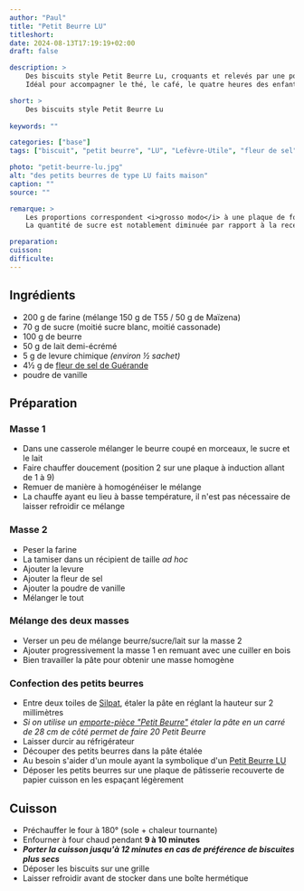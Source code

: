 ```yaml
---
author: "Paul"
title: "Petit Beurre LU"
titleshort:
date: 2024-08-13T17:19:19+02:00
draft: false

description: >
    Des biscuits style Petit Beurre Lu, croquants et relevés par une pointe de fleur de sel de Guérande.<br>
    Idéal pour accompagner le thé, le café, le quatre heures des enfants... et des grands.

short: >
    Des biscuits style Petit Beurre Lu
    
keywords: ""

categories: ["base"]
tags: ["biscuit", "petit beurre", "LU", "Lefèvre-Utile", "fleur de sel", "Guérande", "beurre"]

photo: "petit-beurre-lu.jpg"
alt: "des petits beurres de type LU faits maison"
caption: ""
source: ""

remarque: >
    Les proportions correspondent <i>grosso modo</i> à une plaque de four<br>
    La quantité de sucre est notablement diminuée par rapport à la recette originale (-30 %)

preparation: 
cuisson: 
difficulte:
---
```



## Ingrédients
- 200 g de farine (mélange 150 g de T55 / 50 g de Maïzena)
- 70 g de sucre (moitié sucre blanc, moitié cassonade)
- 100 g de beurre
- 50 g de lait demi-écrémé
- 5 g de levure chimique *(environ &frac12; sachet)*
- 4&frac12; g de [fleur de sel de Guérande](https://www.leguerandais.fr/fr/produits/fleur-de-sel)
- poudre de vanille
## Préparation
### Masse 1
- Dans une casserole mélanger le beurre coupé en morceaux, le sucre et le lait
- Faire chauffer doucement (position 2 sur une plaque à induction allant de 1 à 9)
- Remuer de manière à homogénéiser le mélange
- La chauffe ayant eu lieu à basse température, il n'est pas nécessaire de laisser refroidir ce mélange
### Masse 2
- Peser la farine
- La tamiser dans un récipient de taille *ad hoc*
- Ajouter la levure
- Ajouter la fleur de sel
- Ajouter la poudre de vanille
- Mélanger le tout
### Mélange des deux masses
- Verser un peu de mélange beurre/sucre/lait sur la masse 2
- Ajouter progressivement la masse 1 en remuant avec une cuiller en bois
- Bien travailler la pâte pour obtenir une masse homogène
### Confection des petits beurres
- Entre deux toiles de [Silpat](https://fr.silpat.com/?utm_source=google&utm_medium=cpc&utm_campaign=moules&gad_source=1&gclid=Cj0KCQjwiOy1BhDCARIsADGvQnCkPGaUVW4Y6mpWEbtBiO0KkF6BSlRejXmCBP5nm-ilqp8YH0ZkPfcaAm2kEALw_wcB), étaler la pâte en réglant la hauteur sur 2 millimètres
- *Si on utilise un [emporte-pièce "Petit Beurre"](https://www.amazon.fr/Ibili-776800-Emporte-pi%C3%A8ces-poussoir-Beurre/dp/B002XNKMJ6/ref=sr_1_6?dib=eyJ2IjoiMSJ9.h6TBxZcrzIe3rDu17QXRaBap39H_vKivgx5Euui1-laOKliVrm4CFNK9rw3LMxXTnOj5mIgjSOdR661TbZ-G8T_5W1IaydT6KpZ0TmiASIhfkUSgWJreE5Qhfh11EuYTM9J9PO5fnS08SR2ryXCG6dCd8IdapD5TWOeJttk1-69yjwA-PuhqaT7iF_olqA5QogD_imKzOd2RoePOZYpeevD6F_4qygjk5mIIoSoNbvMEw2rA6mj9XauUmZ-XTYScDvQ-F8MGS6m6pEpbnxPoE90yePp0xHB4WaiIBg2yRUk.fr-GVm_viBIW6QiVib3-iaUQhJiTGx6FG48sMZb110E&dib_tag=se&keywords=emporte+piece+petit+beurre&qid=1724687368&sr=8-6) étaler la pâte en un carré de 28 cm de côté permet de faire 20 Petit Beurre*
- Laisser durcir au réfrigérateur
- Découper des petits beurres dans la pâte étalée
- Au besoin s'aider d'un moule ayant la symbolique d'un [Petit Beurre LU](https://www.caminteresse.fr/insolite/la-signification-cachee-derriere-la-forme-du-petit-beurre-de-lu-11147737/)
- Déposer les petits beurres sur une plaque de pâtisserie recouverte de papier cuisson en les espaçant légèrement
## Cuisson
- Préchauffer le four à 180° (sole + chaleur tournante)
- Enfourner à four chaud pendant **9 à 10 minutes**
- ***Porter la cuisson jusqu'à 12 minutes en cas de préférence de biscuites plus secs***
- Déposer les biscuits sur une grille
- Laisser refroidir avant de stocker dans une boîte hermétique